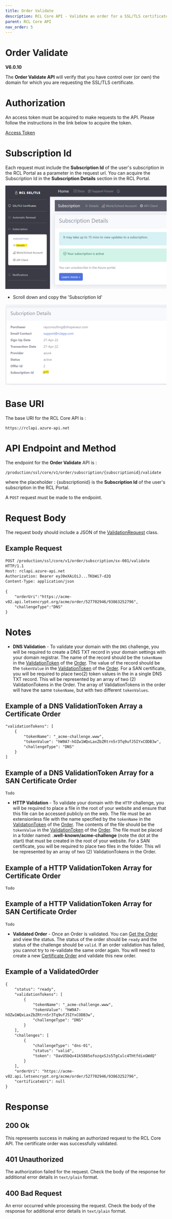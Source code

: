 ```yaml
---
title: Order Validate
description: RCL Core API - Validate an order for a SSL/TLS certificate
parent: RCL Core API
nav_order: 5
---
```


# Order Validate 
**V6.0.10**

The **Order Validate API** will verify that you have control over (or own) the domain for which you are requesting the SSL/TLS certificate.

# Authorization

An access token must be acquired to make requests to the API. Please follow the instructions in the link below to acquire the token.

[Access Token](./authorization.md)

# Subscription Id

Each request must include the **Subscription Id** of the user's subscription in the RCL Portal as a parameter in the request url. You can acquire the Subscription Id in the **Subscription Details** section in the RCL Portal.

![image](../images/autorenew_configure/add_subscriptionid.png)

- Scroll down and copy the 'Subscription Id' 

![image](../images/autorenew_configure/add_subscriptionid2.png)

# Base URI

The base URI for the RCL Core API is :
```
https://rclapi.azure-api.net
```

# API Endpoint and Method

The endpoint for the **Order Validate** API is :

```
/production/ssl/core/v1/order/subscription/{subscriptionid}/validate
```

where the placeholder : {subscriptionid} is the **Subscription Id** of the user's subscription in the RCL Portal.

A ``POST`` request must be made to the endpoint.

# Request Body

The request body should include a JSON of the [ValidationRequest](./models.md#validationrequest) class.

## Example Request

```
POST /production/ssl/core/v1/order/subscription/sx-001/validate HTTP/1.1
Host: rclapi.azure-api.net
Authorization: Bearer eyJ0eXAiOiJ...TKbWi7-d2Q
Content-Type: application/json

{
    "orderUri":"https://acme-v02.api.letsencrypt.org/acme/order/527702946/93863252796",
    "challengeType":"DNS"
}
```

# Notes

- **DNS Validation** - To validate your domain with the ``DNS`` challenge, you will be required to create a DNS TXT record in your domain settings with your domain registrar. The name of the record should be the ``tokenName`` in the [ValidationToken](./models.md#validationtoken) of the [Order](./models.md#order). The value of the record should be the ``tokenValue`` in the [ValidationToken](./models.md#validationtoken) of the [Order](./models.md#order). For a SAN certificate, you will be required to place two(2) token values in the in a single DNS TXT record. This wll be represented by an array of two (2) ValidationTokens in the Order. The  array of ValidationTokens in the order will have the same ``tokenName``, but with two different ``tokenValues``.

## Example of a DNS ValidationToken Array a Certificate Order

```
"validationTokens": [
    {
        "tokenName": "_acme-challenge.www",
        "tokenValue": "hW9A7-hOZw1WQxLaxZbZRtrn5r3Tq9ufJ5IYxCODB3w",
        "challengeType": "DNS"
    }
]
```

## Example of a DNS ValidationToken Array for a SAN Certificate Order

```
Todo
```

- **HTTP Validation** - To validate your domain with the ``HTTP`` challenge, you will be required to place a file in the root of your website and ensure that this file can be accessed publicly on the web. The file must be an extensionless file with the name specified by the ``tokenName`` in the [ValidationToken](./models.md#validationtoken) of the [Order](./models.md#order). The contents of the file should be the ``tokenValue`` in the [ValidationToken](./models.md#validationtoken) of the [Order](./models.md#order). The file must be placed in a folder named: **.well-known/acme-challenge** (note the dot at the start) that must be created in the root of your website. For a SAN certificate, you will be required to place two files in the folder. This wll be represented by an array of two (2) ValidationTokens in the Order.

## Example of a HTTP ValidationToken Array for Certificate Order

```
Todo
```

## Example of a HTTP ValidationToken Array for SAN Certificate Order

```
Todo
```

- **Validated Order** - Once an Order is validated. You can [Get the Order](order-get.md) and view the status. The status of the order should be ``ready`` and the status of the challenge should be ``valid``. If an order validation has failed, you cannot try to re-validate the same order again. You will need to create a new [Certificate Order](./order-create.md) and validate this new order.

## Example of a ValidatedOrder
```
{
    "status": "ready",
    "validationTokens": [
        {
            "tokenName": "_acme-challenge.www",
            "tokenValue": "hW9A7-hOZw1WQxLaxZbZRtrn5r3Tq9ufJ5IYxCODB3w",
            "challengeType": "DNS"
        }
    ],
    "challenges": [
        {
            "challengeType": "dns-01",
            "status": "valid",
            "token": "OavU5bQv41k5885ofozqxSJs5TgCulc4THtfdixGWdQ"
        }
    ],
    "orderUri": "https://acme-v02.api.letsencrypt.org/acme/order/527702946/93863252796",
    "certificateUri": null
}
```

# Response

## 200 Ok

This represents success in making an authorized request to the RCL Core API. The certificate order was successfully validated.

## 401 Unauthorized

The authorization failed for the request. Check the body of the response for additional error details in ``text/plain`` format.

## 400 Bad Request

An error occurred while processing the request. Check the body of the response for additional error details in ``text/plain`` format.